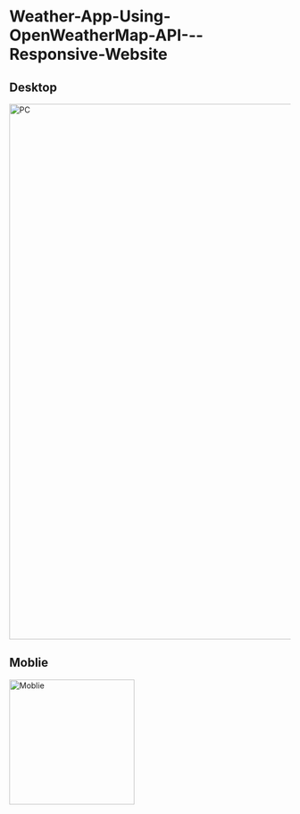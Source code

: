 # Weather-App-Using-OpenWeatherMap-API---Responsive-Website

## Desktop

<img width="960" alt="PC" src="https://user-images.githubusercontent.com/68917523/147718222-7da5bf96-8a71-484d-9ad0-beddb3223566.png">

## Moblie

<img width="224" alt="Moblie" src="https://user-images.githubusercontent.com/68917523/147718257-947f75c8-6c95-445c-8460-c411e359cc57.png">

